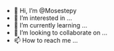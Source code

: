 - 👋 Hi, I’m @Mosestepy
- 👀 I’m interested in ...
- 🌱 I’m currently learning ...
- 💞️ I’m looking to collaborate on ...
- 📫 How to reach me ...

<!---
Mosestepy/Mosestepy is a ✨ special ✨ repository because its `README.md` (this file) appears on your GitHub profile.
You can click the Preview link to take a look at your changes.
--->
